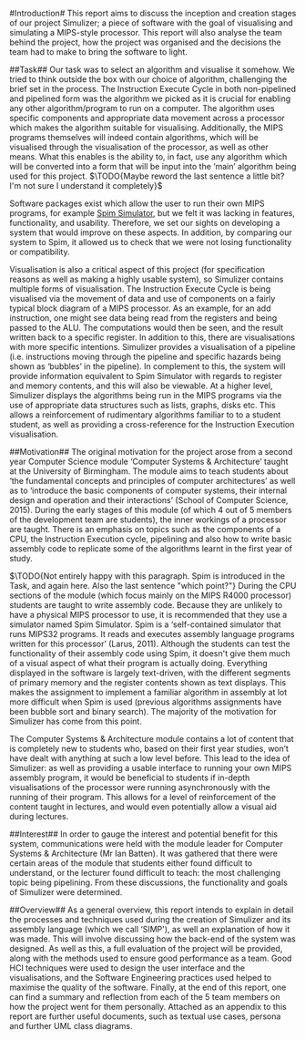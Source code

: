 #Introduction#
This report aims to discuss the inception and creation stages of our project Simulizer; a piece of software with the goal of visualising and simulating a MIPS-style processor. This report will also analyse the team behind the project, how the project was organised and the decisions the team had to make to bring the software to light.

##Task##
Our task was to select an algorithm and visualise it somehow. We tried to think outside the box with our choice of algorithm, challenging the brief set in the process. The Instruction Execute Cycle in both non-pipelined and pipelined form was the algorithm we picked as it is crucial for enabling any other algorithm/program to run on a computer. The algorithm uses specific components and appropriate data movement across a processor which makes the algorithm suitable for visualising. Additionally, the MIPS programs themselves will indeed contain algorithms, which will be visualised through the visualisation of the processor, as well as other means. What this enables is the ability to, in fact, use any algorithm which will be converted into a form that will be input into the ‘main’ algorithm being used for this project. $\TODO{Maybe reword the last sentence a little bit? I'm not sure I understand it completely}$

Software packages exist which allow the user to run their own MIPS programs, for example [Spim Simulator](http://spimsimulator.sourceforge.net), but we felt it was lacking in features, functionality, and usability. Therefore, we set our sights on developing a system that would improve on these aspects. In addition, by comparing our system to Spim, it allowed us to check that we were not losing functionality or compatibility.

Visualisation is also a critical aspect of this project (for specification reasons as well as making a highly usable system), so Simulizer contains multiple forms of visualisation. The Instruction Execute Cycle is being visualised via the movement of data and use of components on a fairly typical block diagram of a MIPS processor. As an example, for an add instruction, one might see data being read from the registers and being passed to the ALU. The computations would then be seen, and the result written back to a specific register. In addition to this, there are visualisations with more specific intentions. Simulizer provides a visualisation of a pipeline (i.e. instructions moving through the pipeline and specific hazards being shown as ‘bubbles’ in the pipeline). In complement to this, the system will provide information equivalent to Spim Simulator with regards to register and memory contents, and this will also be viewable. At a higher level, Simulizer displays the algorithms being run in the MIPS programs via the use of appropriate data structures such as lists, graphs, disks etc. This allows a reinforcement of rudimentary algorithms familiar to to a student student, as well as providing a cross-reference for the Instruction Execution visualisation.

##Motivation##
The original motivation for the project arose from a second year Computer Science module ‘Computer Systems & Architecture’ taught at the University of Birmingham. The module aims to teach students about ‘the fundamental concepts and principles of computer architectures’ as well as to ‘introduce the basic components of computer systems, their internal design and operation and their interactions’ (School of Computer Science, 2015). During the early stages of this module (of which 4 out of 5 members of the development team are students), the inner workings of a processor are taught. There is an emphasis on topics such as the components of a CPU, the Instruction Execution cycle, pipelining and also how to write basic assembly code to replicate some of the algorithms learnt in the first year of study.

$\TODO{Not entirely happy with this paragraph. Spim is introduced in the Task, and again here. Also the last sentence "which point?"}
During the CPU sections of the module (which focus mainly on the MIPS R4000 processor) students are taught to write assembly code. Because they are unlikely to have a physical MIPS processor to use, it is recommended that they use a simulator named Spim Simulator. Spim is a ‘self-contained simulator that runs MIPS32 programs. It reads and executes assembly language programs written for this processor’ (Larus, 2011). Although the students can test the functionality of their assembly code using Spim, it doesn't give them much of a visual aspect of what their program is actually doing. Everything displayed in the software is largely text-driven, with the different segments of primary memory and the register contents shown as text displays. This makes the assignment to implement a familiar algorithm in assembly at lot more difficult when Spim is used (previous algorithms assignments have been bubble sort and binary search). The majority of the motivation for Simulizer has come from this point.

The Computer Systems & Architecture module contains a lot of content that is completely new to students who, based on their first year studies, won’t have dealt with anything at such a low level before. This lead to the idea of Simulizer: as well as providing a usable interface to running your own MIPS assembly program, it would be beneficial to students if in-depth visualisations of the processor were running asynchronously with the running of their program. This allows for a level of reinforcement of the content taught in lectures, and would even potentially allow a visual aid during lectures.

##Interest##
In order to gauge the interest and potential benefit for this system, communications were held with the module leader for Computer Systems & Architecture (Mr Ian Batten). It was gathered that there were certain areas of the module that students either found difficult to understand, or the lecturer found difficult to teach: the most challenging topic being pipelining. From these discussions, the functionality and goals of Simulizer were determined.

##Overview##
As a general overview, this report intends to explain in detail the processes and techniques used during the creation of Simulizer and its assembly language (which we call ‘SIMP'), as well an explanation of how it was made. This will involve discussing how the back-end of the system was designed. As well as this, a full evaluation of the project will be provided, along with the methods used to ensure good performance as a team. Good HCI techniques were used to design the user interface and the visualisations, and the Software Engineering practices used helped to maximise the quality of the software. Finally, at the end of this report, one can find a summary and reflection from each of the 5 team members on how the project went for them personally. Attached as an appendix to this report are further useful documents, such as textual use cases, persona and further UML class diagrams.
